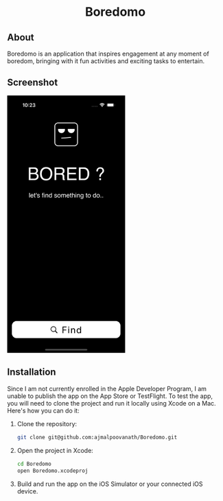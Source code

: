 <h1 align = "center">Boredomo</h1>

## About
Boredomo is an application that inspires engagement at any moment of boredom, bringing with it fun activities and exciting tasks to entertain.

## Screenshot

<img src="Images/homeview.png" alt="a screen shot of home view" width="auto" height="600">

## Installation

Since I am not currently enrolled in the Apple Developer Program, I am unable to publish the app on the App Store or TestFlight. To test the app, you will need to clone the project and run it locally using Xcode on a Mac. Here's how you can do it:

1. Clone the repository:

   ```sh
   git clone git@github.com:ajmalpoovanath/Boredomo.git

   ```

2. Open the project in Xcode:

   ```sh
   cd Boredomo
   open Boredomo.xcodeproj

   ```

3. Build and run the app on the iOS Simulator or your connected iOS device.
